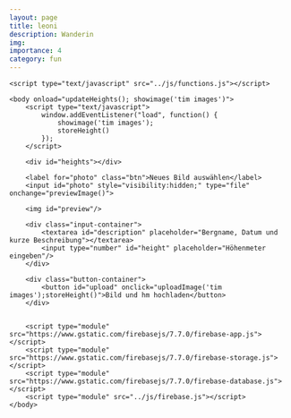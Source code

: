 ```yaml
---
layout: page
title: leoni
description: Wanderin
img:
importance: 4
category: fun
---
```


<html>
    <head>
        <title>Firebase Image Upload using HTML and JavaScript</title>
        <link rel="stylesheet" type="text/css" href="../css/style.css">
    </head>

    <script type="text/javascript" src="../js/functions.js"></script>

    <body onload="updateHeights(); showimage('tim images')">
        <script type="text/javascript">
            window.addEventListener("load", function() {
                showimage('tim images');
                storeHeight()
            });
        </script>

        <div id="heights"></div>

        <label for="photo" class="btn">Neues Bild auswählen</label>
        <input id="photo" style="visibility:hidden;" type="file" onchange="previewImage()">

        <img id="preview"/>

        <div class="input-container">
            <textarea id="description" placeholder="Bergname, Datum und kurze Beschreibung"></textarea>
            <input type="number" id="height" placeholder="Höhenmeter eingeben"/>
        </div>

        <div class="button-container">
            <button id="upload" onclick="uploadImage('tim images');storeHeight()">Bild und hm hochladen</button>
        </div>
        

        <script type="module" src="https://www.gstatic.com/firebasejs/7.7.0/firebase-app.js"></script>
        <script type="module" src="https://www.gstatic.com/firebasejs/7.7.0/firebase-storage.js"></script>
        <script type="module" src="https://www.gstatic.com/firebasejs/7.7.0/firebase-database.js"></script>
        <script type="module" src="../js/firebase.js"></script>
    </body>
</html>

